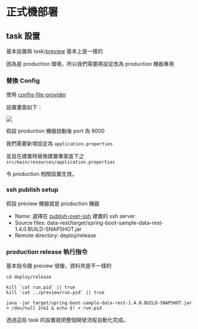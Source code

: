正式機部署
==========

task 設置
---------

基本設置與 task/[preview](preview.md) 基本上是一樣的

因為是 production 環境，所以我們需要將設定改為 production 機器專用

### 替換 Config

使用 [config-file-provider](../plugin/config-file-provider.md)

設置畫面如下：

![](../images/release/configProvider.png)

假設 production 機器啟動後 port 為 8000

我們需要新增設定為 `application.properties`

並且在建置時替換建置專案底下之 `src/main/resources/application.properties`

令 production 相關設置生效。

### ssh publish setup

假設 preview 機器就是 production 機器

-	Name: 選擇在 [publish-over-ssh](../plugin/publish-over-ssh.md) 建置的 ssh server
-	Source files: data-rest/target/spring-boot-sample-data-rest-1.4.0.BUILD-SNAPSHOT.jar
-	Remote directory: deploy/release

### production release 執行指令

基本指令跟 preview 很像，資料夾是不一樣的

```
cd deploy/release

kill `cat run.pid` || true
kill `cat ../preview/run.pid` || true

java -jar target/spring-boot-sample-data-rest-1.4.0.BUILD-SNAPSHOT.jar > /dev/null 2>&1 & echo $! > run.pid
```

透過這些 task 的設置就把整個開發流程自動化完成。
